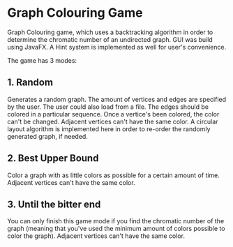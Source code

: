 # Graph Colouring Game

Graph Colouring game, which uses a backtracking algorithm in order to determine the chromatic number of an undirected graph. GUI was build using JavaFX. A Hint system is implemented as well for user's convenience.

The game has 3 modes:

## 1. Random
Generates a random graph. The amount of vertices and edges are specified by the user. The user could also load from a file. The edges should be colored in a particular sequence. Once a vertice's been colored, the color can't be changed. Adjacent vertices can't have the same color. A circular layout algorithm is implemented here in order to re-order the randomly generated graph, if needed.
## 2. Best Upper Bound
Color a graph with as little colors as possible for a certain amount of time. Adjacent vertices can't have the same color.
## 3. Until the bitter end
You can only finish this game mode if you find the chromatic number of the graph (meaning that you've used the minimum amount of colors possible to color the graph). Adjacent vertices can't have the same color.
